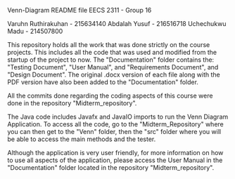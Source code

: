 Venn-Diagram README file
EECS 2311 - Group 16

Varuhn Ruthirakuhan - 215634140
Abdalah Yusuf - 216516718
Uchechukwu Madu - 214507800

This repository holds all the work that was done strictly on the course projects. This
includes all the code that was used and modified from the startup of the project to now.
The "Documentation" folder contains the: "Testing Document", "User Manual", and
"Requirements Document", and "Design Document". The original .docx version of each file along with the PDF 
version have also been added to the "Documentation" folder.

All the commits done regarding the coding aspects of this course were done in the repository "Midterm_repository".

The Java code includes Javafx and JavaIO imports to run the Venn Diagram Application. To access all the code, go to the 
"Midterm_Repository" where you can then get to the "Venn" folder, then the "src" folder where you will be able to access the main methods
and the tester.

Although the application is very user friendly, for more information on how to use all aspects of the application, please access the User Manual in the "Documentation" folder located in the repository "Midterm_repository". 
